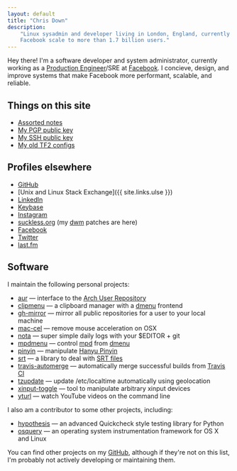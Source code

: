 ```yaml
---
layout: default
title: "Chris Down"
description:
    "Linux sysadmin and developer living in London, England, currently helping
    Facebook scale to more than 1.7 billion users."
---
```



Hey there! I'm a software developer and system administrator, currently working
as a [Production Engineer][]/SRE at [Facebook][]. I concieve, design, and
improve systems that make Facebook more performant, scalable, and reliable.

[Facebook]: https://www.facebook.com
[Production Engineer]: https://www.quora.com/What-is-it-like-to-be-a-Production-Engineer-at-Facebook/answer/Larry-Schrof

## Things on this site

- [Assorted notes](/archive.html)
- [My PGP public key](https://keybase.io/cdown/key.asc)
- [My SSH public key](/ssh)
- [My old TF2 configs](/tf2)

## Profiles elsewhere

- [GitHub][]
- [Unix and Linux Stack Exchange]({{ site.links.ulse }})
- [LinkedIn](https://www.linkedin.com/in/chrisldown)
- [Keybase](https://keybase.io/cdown)
- [Instagram](https://instagram.com/_u/chrisldown)
- [suckless.org](http://suckless.org/people/cdown)
  (my [dwm](http://dwm.suckless.org/) patches are here)
- [Facebook][]
- [Twitter][]
- [last.fm][]

## Software

I maintain the following personal projects:

- [aur](https://github.com/cdown/aur) — interface to the
  [Arch User Repository][]
- [clipmenu](https://github.com/cdown/clipmenu) — a clipboard manager with a
  [dmenu][] frontend
- [gh-mirror](https://github.com/cdown/gh-mirror) — mirror all public
  repositories for a user to your local machine
- [mac-cel](https://github.com/cdown/mac-cel) — remove mouse acceleration on
  OSX
- [nota](https://github.com/cdown/nota) — super simple daily logs with
  your $EDITOR + git
- [mpdmenu](https://github.com/cdown/mpdmenu) — control [mpd][] from [dmenu][]
- [pinyin](https://github.com/cdown/pinyin) — manipulate [Hanyu Pinyin][]
- [srt](https://github.com/cdown/srt) — a library to deal with [SRT files][]
- [travis-automerge](https://github.com/cdown/travis-automerge) — automatically
  merge successful builds from [Travis CI][]
- [tzupdate](https://github.com/cdown/tzupdate) — update /etc/localtime
  automatically using geolocation
- [xinput-toggle](https://github.com/cdown/xinput-toggle) — tool to manipulate
  arbitrary xinput devices
- [yturl](https://github.com/cdown/yturl) — watch YouTube videos on the command
  line

I also am a contributor to some other projects, including:

- [hypothesis](https://github.com/DRMacIver/hypothesis) — an advanced
  Quickcheck style testing library for Python
- [osquery](https://github.com/facebook/osquery) — an operating system
  instrumentation framework for OS X and Linux

You can find other projects on my [GitHub][], although if they're not on this
list, I'm probably not actively developing or maintaining them.

[SRT files]: https://en.wikipedia.org/wiki/SubRip#SubRip_text_file_format
[dmenu]: http://tools.suckless.org/dmenu/
[mpd]: http://mpd.wikia.com/
[Hanyu Pinyin]: https://en.wikipedia.org/wiki/Pinyin
[Arch User Repository]: https://aur.archlinux.org/
[GitHub]: https://github.com/cdown
[Travis CI]: https://travis-ci.org
[Facebook]: https://facebook.com/christopherdown
[Twitter]: https://twitter.com/unixchris/with_replies
[last.fm]: http://last.fm/user/unixchris
